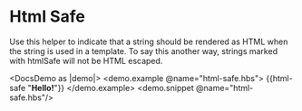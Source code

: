 # Html Safe

Use this helper to indicate that a string should be rendered as HTML when the string is used in a template. To say this another way, strings marked with htmlSafe will not be HTML escaped.

<DocsDemo as |demo|>
  <demo.example @name="html-safe.hbs">
    {{html-safe "<b>Hello!</b>"}}
  </demo.example>
  <demo.snippet @name="html-safe.hbs"/>
</DocsDemo>